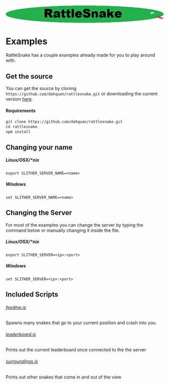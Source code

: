![alt text](logo.png "RattleSnake")


# Examples

RattleSnake has a couple examples already made for you to play around with.

## Get the source

You can get the source by cloning ```https://github.com/dahquan/rattlesnake.git``` or downloading the current version [here](https://github.com/dahquan/rattlesnake/archive/master.zip).

#### Requirements

```
git clone https://github.com/dahquan/rattlesnake.git
cd rattlesnake
npm install
```

## Changing your name

##### Linux/OSX/*nix
```export SLITHER_SERVER_NAME=<name>```

##### Windows

```set SLITHER_SERVER_NAME=<name>```

## Changing the Server

For most of the examples you can change the server by typing the command below or manually changing it inside the file.

##### Linux/OSX/*nix
```export SLITHER_SERVER=<ip>:<port>```

##### Windows

```set SLITHER_SERVER=<ip>:<port>```

## Included Scripts

###### [feedme.js](examples/feedme.md)
Spawns many snakes that go to your current position and crash into you.

###### [leaderboard.js](examples/leaderboard.md)
Prints out the current leaderboard once connected to the the server

###### [surroundings.js](examples/surroundings.md)
Prints out other snakes that come in and out of the view
